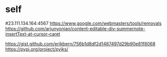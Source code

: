 # self
#23.111.134.164:4567
https://www.google.com/webmasters/tools/removals
https://github.com/arjunyonjan/content-editable-div-summernote-insertText-at-cursor-caret

https://gist.github.com/erikbern/756b1d8df2d1487497d29b90e81f8068
https://pypi.org/project/pyjks/ 
